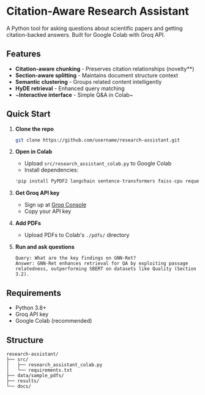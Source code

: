 # Citation-Aware Research Assistant

A Python tool for asking questions about scientific papers and getting citation-backed answers. Built for Google Colab with Groq API.

## Features

- **Citation-aware chunking** - Preserves citation relationships (novelty**)
- **Section-aware splitting** - Maintains document structure context
- **Semantic clustering** - Groups related content intelligently
- **HyDE retrieval** - Enhanced query matching
- ~**Interactive interface** - Simple Q&A in Colab~

## Quick Start

1. **Clone the repo**
   ```bash
   git clone https://github.com/username/research-assistant.git
   ```

2. **Open in Colab**
   - Upload `src/research_assistant_colab.py` to Google Colab
   - Install dependencies:
   ```python
   !pip install PyPDF2 langchain sentence-transformers faiss-cpu requests ipywidgets pdfplumber scikit-learn
   ```

3. **Get Groq API key**
   - Sign up at [Groq Console](https://console.groq.com)
   - Copy your API key

4. **Add PDFs**
   - Upload PDFs to Colab's `./pdfs/` directory

5. **Run and ask questions**
   ```
   Query: What are the key findings on GNN-Ret?
   Answer: GNN-Ret enhances retrieval for QA by exploiting passage relatedness, outperforming SBERT on datasets like Quality (Section 3.2).
   ```

## Requirements

- Python 3.8+
- Groq API key
- Google Colab (recommended)

## Structure

```
research-assistant/
├── src/
│   ├── research_assistant_colab.py
│   └── requirements.txt
├── data/sample_pdfs/
├── results/
└── docs/
```


